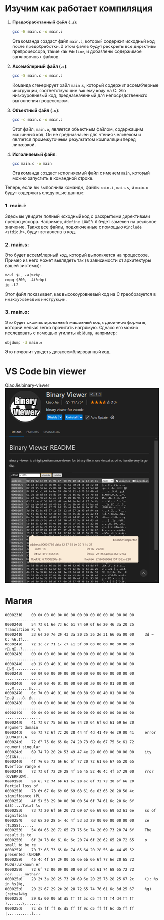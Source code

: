 # Изучим как работает компиляция

1. **Предобработанный файл (`.i`)**:
   ```bash
   gcc -E main.c -o main.i
   ```
   Эта команда создаст файл `main.i`, который содержит исходный код после предобработки. В этом файле будут раскрыты все директивы препроцессора, такие как `#define`, и добавлены содержимое заголовочных файлов.

2. **Ассемблерный файл (`.s`)**:
   ```bash
   gcc -S main.c -o main.s
   ```
   Команда сгенерирует файл `main.s`, который содержит ассемблерные инструкции, соответствующие вашему коду на C. Это низкоуровневый код, предназначенный для непосредственного выполнения процессором.

3. **Объектный файл (`.o`)**:
   ```bash
   gcc -c main.c -o main.o
   ```
   Этот файл, `main.o`, является объектным файлом, содержащим машинный код. Он не предназначен для чтения человеком и является промежуточным результатом компиляции перед линковкой.

4. **Исполняемый файл**:
   ```bash
   gcc main.c -o main
   ```
   Эта команда создаст исполняемый файл с именем `main`, который можно запустить в командной строке.

Теперь, если вы выполнили команды, файлы `main.i`, `main.s`, и `main.o` будут содержать следующие данные:

### 1. **main.i**:
Здесь вы увидите полный исходный код с раскрытыми директивами препроцессора. Например, `#define LOWER 0` будет заменен на реальное значение. Также все файлы, подключенные с помощью `#include <stdio.h>`, будут вставлены в код.

### 2. **main.s**:
Это будет ассемблерный код, который выполняется на процессоре. Пример из него может выглядеть так (в зависимости от архитектуры вашей системы):
```assembly
movl $0, -4(%rbp)
cmpq $300, -4(%rbp)
jg .L2
```
Этот файл показывает, как высокоуровневый код на C преобразуется в низкоуровневые инструкции.

### 3. **main.o**:
Это будет скомпилированный машинный код в двоичном формате, который нельзя легко прочитать напрямую. Однако его можно исследовать с помощью утилиты `objdump`, например:
```bash
objdump -d main.o
```
Это позволит увидеть дизассемблированный код.

# VS Code bin viewer
QiaoJie.binary-viewer
![alt text](image.png)


# Магия

```
000023f0	00 00 00 00 00 00 00 00	00 00 00 00 00 00 00 00		................
00002400	54 72 61 6e 73 6c 61 74	69 6f 6e 20 46 3a 20 25		Translation F: %
00002410	33 64 20 7e 20 43 3a 20	25 36 2e 31 66 0a 00 00		3d ~ C: %6.1f...
00002420	72 1c c7 71 1c c7 e1 3f	00 00 00 00 00 00 00 00		r.q..?........
00002430	00 00 00 00 00 00 00 00	00 00 00 00 00 00 00 00		................
00002440	e0 15 00 40 01 00 00 00	00 00 00 00 00 00 00 00		..@............
00002450	00 00 00 00 00 00 00 00	00 00 00 00 00 00 00 00		................
00002460	00 a0 00 40 01 00 00 00	08 a0 00 40 01 00 00 00		...@.......@....
00002470	6c 70 00 40 01 00 00 00	38 90 00 40 01 00 00 00		lp.@....8..@....
00002480	00 00 00 00 00 00 00 00	00 00 00 00 00 00 00 00		................
00002490	00 00 00 00 00 00 00 00	00 00 00 00 00 00 00 00		................
000024a0	41 72 67 75 6d 65 6e 74	20 64 6f 6d 61 69 6e 20		Argument domain
000024b0	65 72 72 6f 72 20 28 44	4f 4d 41 49 4e 29 00 41		error (DOMAIN).A
000024c0	72 67 75 6d 65 6e 74 20	73 69 6e 67 75 6c 61 72		rgument singular
000024d0	69 74 79 20 28 53 49 47	4e 29 00 00 00 00 00 00		ity (SIGN)......
000024e0	4f 76 65 72 66 6c 6f 77	20 72 61 6e 67 65 20 65		Overflow range e
000024f0	72 72 6f 72 20 28 4f 56	45 52 46 4c 4f 57 29 00		rror (OVERFLOW).
00002500	50 61 72 74 69 61 6c 20	6c 6f 73 73 20 6f 66 20		Partial loss of
00002510	73 69 67 6e 69 66 69 63	61 6e 63 65 20 28 50 4c		significance (PL
00002520	4f 53 53 29 00 00 00 00	54 6f 74 61 6c 20 6c 6f		OSS)....Total lo
00002530	73 73 20 6f 66 20 73 69	67 6e 69 66 69 63 61 6e		ss of significan
00002540	63 65 20 28 54 4c 4f 53	53 29 00 00 00 00 00 00		ce (TLOSS)......
00002550	54 68 65 20 72 65 73 75	6c 74 20 69 73 20 74 6f		The result is to
00002560	6f 20 73 6d 61 6c 6c 20	74 6f 20 62 65 20 72 65		o small to be re
00002570	70 72 65 73 65 6e 74 65	64 20 28 55 4e 44 45 52		presented (UNDER
00002580	46 4c 4f 57 29 00 55 6e	6b 6e 6f 77 6e 20 65 72		FLOW).Unknown er
00002590	72 6f 72 00 00 00 00 00	5f 6d 61 74 68 65 72 72		ror....._matherr
000025a0	28 29 3a 20 25 73 20 69	6e 20 25 73 28 25 67 2c		(): %s in %s(%g,
000025b0	20 25 67 29 20 20 28 72	65 74 76 61 6c 3d 25 67		%g) (retval=%g
000025c0	29 0a 00 00 a8 d5 ff ff	5c d5 ff ff f4 d4 ff ff		).......\.......
000025d0	7c d5 ff ff 8c d5 ff ff	9c d5 ff ff 6c d5 ff ff		|...........l...
```